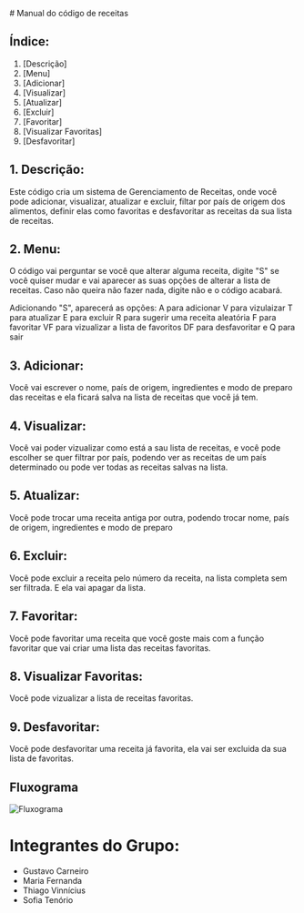 ﻿﻿# Manual do código de receitas

## Índice:

  1. [Descrição]
  2. [Menu]
  3. [Adicionar]
  4. [Visualizar]
  5. [Atualizar]
  6. [Excluir]
  7. [Favoritar]
  8. [Visualizar Favoritas]
  9. [Desfavoritar]

## 1. Descrição:

Este código cria um sistema de Gerenciamento de Receitas, onde você pode adicionar, visualizar, atualizar e excluir, filtar por país de origem dos alimentos, definir
elas como favoritas e desfavoritar as receitas da sua lista de receitas.

## 2. Menu:

O código vai perguntar se você que alterar alguma receita, digite "S" se você quiser mudar e vai aparecer as suas opções de alterar a lista de receitas. Caso não queira não fazer nada, digite não e o código acabará. 

Adicionando "S", aparecerá as opções:
A para adicionar
V para vizulaizar
T para atualizar
E para excluir
R para sugerir uma receita aleatória
F para favoritar 
VF para vizualizar a lista de favoritos
DF para desfavoritar e
Q para sair

## 3. Adicionar:

Você vai escrever o nome, país de origem, ingredientes e modo de preparo das receitas e ela ficará salva na lista de receitas que você já tem. 

## 4. Visualizar:

Você vai poder vizualizar como está a sau lista de receitas, e você pode escolher se quer filtrar por país, podendo ver as receitas de um país determinado ou pode ver todas as receitas salvas na lista.

## 5. Atualizar:

Você pode trocar uma receita antiga por outra, podendo trocar nome, país de origem, ingredientes e modo de preparo

## 6. Excluir:

Você pode excluir a receita pelo número da receita, na lista completa sem ser filtrada. E ela vai apagar da lista.

## 7. Favoritar:

Você pode favoritar uma receita que você goste mais com a função favoritar que vai criar uma lista das receitas favoritas. 

## 8. Visualizar Favoritas:

Você pode vizualizar a lista de receitas favoritas.

## 9. Desfavoritar: 

Você pode desfavoritar uma receita já favorita, ela vai ser excluida da sua lista de favoritas.

## Fluxograma
![Fluxograma](https://github.com/gustavocarneiro453/Projeto-de-Python/assets/112869451/38f19f8b-c1be-48c1-8e41-3091e3748e1e)

# Integrantes do Grupo:
- Gustavo Carneiro 
- Maria Fernanda 
- Thiago Vinnícius 
- Sofia Tenório
